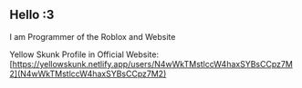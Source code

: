 ## Hello :3

I am Programmer of the Roblox and Website

Yellow Skunk Profile in Official Website: [https://yellowskunk.netlify.app/users/N4wWkTMstlccW4haxSYBsCCpz7M2](N4wWkTMstlccW4haxSYBsCCpz7M2)
